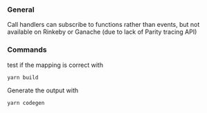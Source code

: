 ### General

Call handlers can subscribe to functions rather than events, but not available on Rinkeby or Ganache (due to lack of Parity tracing API)

### Commands

test if the mapping is correct with

`yarn build`

Generate the output with

`yarn codegen`
